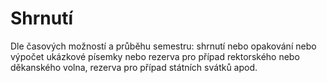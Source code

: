 # Shrnutí

Dle časových možností a průběhu semestru: shrnutí nebo opakování nebo výpočet ukázkové písemky nebo rezerva pro případ rektorského nebo děkanského volna, rezerva pro případ státních svátků apod.






